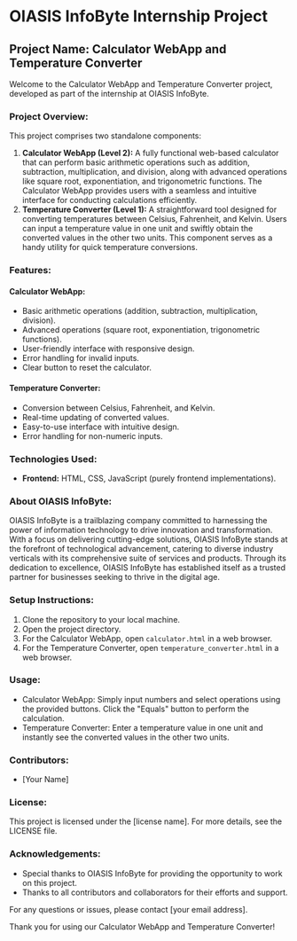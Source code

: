 # OIASIS InfoByte Internship Project

## Project Name: Calculator WebApp and Temperature Converter

Welcome to the Calculator WebApp and Temperature Converter project, developed as part of the internship at OIASIS InfoByte.

### Project Overview:
This project comprises two standalone components:
1. **Calculator WebApp (Level 2):** A fully functional web-based calculator that can perform basic arithmetic operations such as addition, subtraction, multiplication, and division, along with advanced operations like square root, exponentiation, and trigonometric functions. The Calculator WebApp provides users with a seamless and intuitive interface for conducting calculations efficiently.
2. **Temperature Converter (Level 1):** A straightforward tool designed for converting temperatures between Celsius, Fahrenheit, and Kelvin. Users can input a temperature value in one unit and swiftly obtain the converted values in the other two units. This component serves as a handy utility for quick temperature conversions.

### Features:
#### Calculator WebApp:
- Basic arithmetic operations (addition, subtraction, multiplication, division).
- Advanced operations (square root, exponentiation, trigonometric functions).
- User-friendly interface with responsive design.
- Error handling for invalid inputs.
- Clear button to reset the calculator.

#### Temperature Converter:
- Conversion between Celsius, Fahrenheit, and Kelvin.
- Real-time updating of converted values.
- Easy-to-use interface with intuitive design.
- Error handling for non-numeric inputs.

### Technologies Used:
- **Frontend:** HTML, CSS, JavaScript (purely frontend implementations).

### About OIASIS InfoByte:
OIASIS InfoByte is a trailblazing company committed to harnessing the power of information technology to drive innovation and transformation. With a focus on delivering cutting-edge solutions, OIASIS InfoByte stands at the forefront of technological advancement, catering to diverse industry verticals with its comprehensive suite of services and products. Through its dedication to excellence, OIASIS InfoByte has established itself as a trusted partner for businesses seeking to thrive in the digital age. 

### Setup Instructions:
1. Clone the repository to your local machine.
2. Open the project directory.
3. For the Calculator WebApp, open `calculator.html` in a web browser.
4. For the Temperature Converter, open `temperature_converter.html` in a web browser.

### Usage:
- Calculator WebApp: Simply input numbers and select operations using the provided buttons. Click the "Equals" button to perform the calculation.
- Temperature Converter: Enter a temperature value in one unit and instantly see the converted values in the other two units.

### Contributors:
- [Your Name]

### License:
This project is licensed under the [license name]. For more details, see the LICENSE file.

### Acknowledgements:
- Special thanks to OIASIS InfoByte for providing the opportunity to work on this project.
- Thanks to all contributors and collaborators for their efforts and support.

For any questions or issues, please contact [your email address].

Thank you for using our Calculator WebApp and Temperature Converter!
